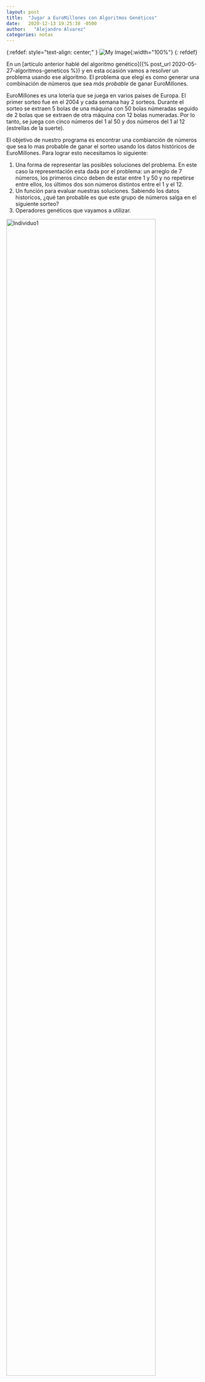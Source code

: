 ```yaml
---
layout: post
title:  "Jugar a EuroMillones con Algoritmos Genéticos"
date:   2020-12-13 19:25:38 -0500
author:   "Alejandro Alvarez"
categories: notas
---
```

{:refdef: style="text-align: center;" }
![My Image](/notas/assets/euromillones/euromillones.png){:width="100%"}
{: refdef}

En un [artículo anterior hablé del algoritmo genético]({% post_url 2020-05-27-algoritmos-geneticos %}) y en esta ocasión vamos a resolver un problema usando ese algoritmo. El problema que elegí es como generar una combinación de números que sea _más probable_ de ganar EuroMillones.

EuroMillones es una lotería que se juega en varios paises de Europa. El primer sorteo fue en el 2004 y cada semana hay 2 sorteos. Durante el sorteo se extraen 5 bolas de una máquina con 50 bolas númeradas seguido de 2 bolas que se extraen de otra máquina con 12 bolas numeradas. Por lo tanto, se juega con cinco números del 1 al 50 y dos números del 1 al 12 (estrellas de la suerte).

El objetivo de nuestro programa es encontrar una combianción de números que sea lo mas probable de ganar el sorteo usando los datos históricos de EuroMillones. Para lograr esto necesitamos lo siguiente:

1. Una forma de representar las posibles soluciones del problema. En este caso la representación esta dada por el problema: un arreglo de 7 números, los primeros cinco deben de estar entre 1 y 50 y no repetirse entre ellos, los últimos dos son números distintos entre el 1 y el 12.
2. Un función para evaluar nuestras soluciones. Sabiendo los datos historicos, ¿qué tan probable es que este grupo de números salga en el siguiente sorteo?
3. Operadores genéticos que vayamos a utilizar.

<img src="/notas/assets/euromillones/algoritmo_genetico.png" alt="Individuo1" width="88%"/>

El programa lo escribiré en python tratando siempre hacerlo lo más simple posible. Empezamos por escribir el algoritmo genético de una forma semi-abstracta:

{% highlight python %}
# Inicializaciones
generaciones = T
tamaño_poblacion = N
poblacion = crear_poblacion(tamaño_poblacion)

# Búsqueda
for i in range(generaciones):
    soluciones_nuevas = []

    # Generar nueva población
    while len(soluciones_nuevas) < tamaño_poblacion:

        # Seleccionar padres
        (padre_1, padre_2) = seleccionar(poblacion)

        # Crear dos soluciones nuevas a partir de dos padres
        (hijo_1, hijo_2) = cruzar(padre_1, padre_2)

        # Mutar soluciones
        hijo_1 = mutar(hijo_1)
        hijo_2 = mutar(hijo_2)

        # Evaluar soluciones nuevas
        hijo_1.evaluar()
        hijo_2.evaluar()

        # Añadir hijos a población nueva si cumplen con
        # los requerimientos del problema
        if hijo_1.es_valido():
            soluciones_nuevas.append(hijo_1)
        if hijo_2.es_valido():
            soluciones_nuevas.append(hijo_2)

        # Reemplazar soluciones viejas con las nuevas
        poblacion = soluciones_nuevas

poblacion = ordenar(poblacion)
{% endhighlight %}

## Representación de la solución
Representar el juego de la lotería en un algoritmo genético es un problema sencillo, solamente hay que poner atención a 3 cosas:
- Cantidad de números con los que se juegan
- Valores mínimos y máximos
- Números repetidos

En EuroMillones se juega con 7 números:

$$
s = [ a, b, c, d, e, x, y ]
$$

Para $$ a,b,c,d,e $$ se deben seleccionar cinco números diferentes entre el 1 y el 50. Para $$x,y$$ se seleccionan dos números distintos entre 1 y el 12, a estos números se les llama estrellas. Por lo tanto para saber si una solucion es válida podemos escribir una función:

{% highlight python %}
def es_valido(solucion):
    valido = True

    # El tamaño de la solucion es la primer verificacion que debemos hacer:
    if len(solucion) != 7:
        valido = False

    # Limite inferior
    if any(y < 1 for y in solucion):
        valido = False

    # Dividimos nuestra solucion en dos:
    cinco_numeros = solucion[0:5]
    estrellas = solucion[5:]

    # Limite superior
    if any(y > 50 for y in cinco_numeros):
        valido = False

    if any(y > 12 for y in estrellas):
        valido = False

    # Verificar repetidos
    repetidos = [x for x in cinco_numeros if cinco_numeros.count(x) > 1]
    repetidos += [x for x in estrellas if estrellas.count(x) > 1]

    if len(repetidos) > 0:
        valido = False

    return valido

{% endhighlight %}

## Generar problación inicial
Sabiendo como vamos a representar los boletos del EuroMillones, podemos crear aleatoriamente soluciones que cumplan con los requerimientos explicados en la sección anterior.

Un forma simple de hacerlo es simulando la forma en la que sacan las pelotitas en un sorteo. tenemos un conjunto de 50 números y otro de 12, seleccionamos 5 del primer conjunto aleatoriamente y 2 del segundo conjunto.

{% highlight python %}
def crear_solucion():
    solucion = []

    # Dos conjuntos de posibles numeros
    conjunto_1 = list(range(1,51))
    conjunto_2 = list(range(1,13))

    # Seleccionamos 5 del primer conjunto
    for i in range(5):
        index = random.randint(0, len(conjunto_1)-1)
        print(len(conjunto_1))
        solucion.append(conjunto_1[index])
        # Eliminamos el elemento para evitar repetidos
        del conjunto_1[index]

    # Seleccionamos 2 del segundo conjunto
    for i in range(2):
        index = random.randint(0, len(conjunto_2)-1)
        solucion.append(conjunto_2[index])
        # Eliminamos el elemento para evitar repetidos
        del conjunto_2[index]

    return solucion
{% endhighlight %}


Para generar la población completa:
{% highlight python %}
def crear_poblacion(n):
    poblacion = []

    for i in range(n):
        poblacion.append(crear_solucion())

    return poblacion
{% endhighlight %}

## Evaluación de las soluciones
Esta es probablemente la parte más importante del programa. Saber que combinaciónes son más probables de ganar un sorteo es lo que va a guiar la búsqueda. Existen muchas teorías acerca de como ganar la lotería de los cuales se derivan diferentes formas para calcular las probabilidades. Yo no soy tan aficionado a los juegos de azar, pero tuve algunas ideas acerca de que combinaciones pueden ser mas probables de ganar.

1. Los números que se han repetido recientemente, probablemente se vuelvan a repetir.
2. Hay conjuntos de números que son improbables de salir seleccionados como por ejemplo 1,2,3,4,5,6,7.
3. Tomando en cuenta el punto anterior, podriamos decir que hay conjuntos de números que tienen a salir más.
4. De igual manera, es muy poco probable, que si ya salio un conjunto de números, este se repita en el corto plazo.

Usando estadistica Bayesiana podemos tratar de calcular la probabilidad de resulte ganador un conjunto de números. El teorema de Bayes propone un forma de calcular la probabilidad que ocurra un evento a partir de los resultados de algun otro evento. A esto se le conoce como probabilidad condicional.

Por lo tanto, la probabilidad de que ocurra un evento $$A$$, dado que ocurrió $$B$$, esta dado por:

$$
P(A|B) = \frac{P(B|A) * P(A)}{P(B)}
$$

Usando esa formula podriamos calcular cual es la probabilidad de que salga el número 2 despues de que salió el 1 en un sorteo:

$$
P(2|1) = \frac{P(1|2) * P(2)}{P(1)}
$$

Donde:

$$
P(1) = P(2) = \frac{1}{50}
$$

$$
P(1|2) = \frac{1}{50} * \frac{1}{49}
$$

Por lo tanto:

$$
P(2|1) = \frac{1}{2,450}
$$

Pero si tenemos una muestra de los 104 últimos juegos (los juegos de las últimas 52 semanas), podemos calcular todas las probabilidades condicionales usando parejas de números basando las probailidades en los números que más han salido juntos. Los datos históricos de EuroMillones se pueden bajar de [su página web](https://www.loterie-nationale.be/nos-jeux/euromillions/resultats-tirage) en formato CSV. Tomando los cinco números por aparte de las estrellas, hay 10 formas de agrupar esos 5 números en pares. La probabilidad de que salga un par de números seleccionados en un sorteo se puede estimar contando cuantas veces ha salido $$N_1$$, cuantas $$N_2$$ y cuantas veces han salido juntos:

$$
P(N_1,N_2) = \frac{\text{frecuencia}(N_1,N_2)}{\text{frecuencia}(N_2) + \text{frecuencia}(N_1)}
$$

Y si escogemos 5 números para un boleto de EuroMillones y queremos agrupar las probabilidades de que cada par de números salgan sorteados, podemos calcular el producto de la probabilidades de la siguiente forma:

$$
f(\text{Solución}) = \prod^{5}_{i = 1}{\prod^{5}_{j = i + 1}} P(N_i,N_j)
$$

A su vez, si sabemos que esos 5 números que esocogimos ya ha salido antes en otro sorteo, podemos calcular la probabilidad de que se repita ese escenario asi:

$$
P(S_1|S_1) = \frac{1}{2,118,760} \cdot P(S_1)
$$

Y podemos combinar ambas ecuaciones en una sola:

$$
G(s) =
\begin{cases}

    \frac{1}{2,118,760} \cdot \prod\prod P(N_i,N_j),& \text{si } s \in H\\
    \prod\prod P(N_i,N_j),              & \text{si } s \notin H
\end{cases}
$$

Donde $$H$$ es el conjunto de sorteos pasados.

Si transformamos esto a código:

{% highlight python %}
def evaluar_solucion(solucion):
    # Buscar todos los pares en la solución
    pares = pares_solucion(solucion)
    probabilidad = 1
    for par in pares:
        probabilidad = probabilidad * calcular_probabilidad_par(par)

    probabilidad = probabilidad * probabilidad_repetir(solucion)

    return probabilidad
{% endhighlight %}

Asumiendo que nuestro historico contiene dos matrices, una con frecuencias de cada número, y otra con las frecuencias por par de números. Podemos calcular las probabilidades de la siguiente forma:

{% highlight python %}
def calcular_probabilidad_par(par):
    probabilidad = 1/2450
    frecuencias_pares = historico["frecuencias_pares"]
    frecuencias = historico["frecuencias"]

    if (frecuencias_pares[par[0]][par[1]] != 0):
        n1_n2 = frecuencias_pares[par[0]][par[1]]

        n1 = frecuencias[par[0]]
        n2 = frecuencias[par[1]]

        probabilidad = (n1_n2 / (n1 + n2))

    return probabilidad
{% endhighlight %}

{% highlight python %}
def pares_solucion(solucion):
    pares = []
    for i in range(5):
        for j in range(i + 1, 5):
            par = [int(solucion[i]),int(solucion[j])]
            par.sort()
            pares.append(par)
    return pares
{% endhighlight %}

Para encontrar cuales combinaciones de números ya han salido en sorteos anteriores y poder estimar esta probabilidad usamos una lista con el contenido de los últimos sorteos:

{% highlight python %}
def probabilidad_repetir(solucion):
    repetir = 1
    if solucion in historico["cinco_numeros"]:
        repetir = 1/2118760
    return repetir
{% endhighlight %}


Para calcular las matrices de frecuencias, podemos hacer lo siguiente:
{% highlight python %}
def crear_historico(self, sorteos = 104, ruta = "euromillions.csv"):
        archivo = open(ruta, 'r')
        lector_csv = csv.reader(archivo, delimiter=';')
        datos_csv = list(lector_csv)
        del datos_csv[0:2]
        del datos_csv[sorteos:]
        estrellas = []
        pares = []
        numeros = []

        for linea in datos_csv:
            del linea[0]
            estrellas_linea = [linea[5],linea[6]]
            estrellas_linea.sort()
            estrellas.append(estrellas_linea)
            pares = pares + pares_solucion(linea[:5])
            numeros = numeros + [int(x) for x in linea[:5]]

        frecuencias = [0] * 51
        for numero in numeros:
            frecuencias[numero] = frecuencias[numero] + 1

        frecuencias_pares = [0] * 51
        for i in range(51):
            frecuencias_pares[i] = [0] * 51

        for par in pares:
            i = par[0]
            j = par[1]
            frecuencias_pares[i][j] = frecuencias_pares[i][j] + 1


        numeros.sort()
        return {'frecuencias':frecuencias,
                'frecuencias_pares':frecuencias_pares,
                'cinco_numeros': numeros}
{% endhighlight %}

Si calculamos la frecuencia con la que salio cada número en el último año y observamos los 10 números más frecuentes:

| Número | Frecuencia |
|-------|--------|
| 5  | 17 |
| 15 | 17 |
| 11 | 15 |
| 14 | 14 |
| 19 | 14 |
| 20 | 14 |
| 46 | 14 |
| 12 | 13 |
| 16 | 13 |
| 27 | 13 |

 Y el resultado de la matriz `frecuencias_pares` es este:

 <img src="/notas/assets/euromillones/matriz.png" alt="Individuo1" width="100%"/>

 Cabe mencionar, que todos los números de los sorteos estan ordenados de menor a mayor. Por lo que en los pares, el primer número (eje X) siempre será el menor de ambos, por lo que en la matriz, el triangulo inferior está vacio.

 Por último faltaría calcular las probabilidades de las estrellas. Esa parte decidi dejarla fuera de nuestra función objetivo, eso hará que los números de las estrellas sean al azar totalmente. Escoger esos dos digitos de acuerdo a las frecuencias va a hacer que siempre salgan las mismas dos estrellas y es algo que no quiero que suceda en este programa.

## Operadores genéticos
Para garantizar que nuestro algoritmo funcione correctamente es necesario elegir operadores que generen soluciones válidas para nuestro problema.

### Crossover
Para combinar dos padres en dos hijos, pienso que la mejor opción es usar un _Uniform Crossover_ modificado para lograr mantener las soluciones sin elementos repetidos. El _Uniform Crossover_ trata a cada elemento por separado. Por cada gen se lanza una moneda para decidir si ese gen se hereda del primer padre o del segundo padre.

La modificación para evitar repeticiones es heredar directamente los elementos que esten en ambos padres a los hijos. Y al resto de los genes heredarlos usando _Uniform Crossover_. Una forma de implementarlo podría ser la siguiente:

1. Juntar todos los genes de ambos padres en dos conjuntos, uno para las estrellas y el otro para el resto de los elementos.
2. Por cada elemento en el conjunto de los números, elegir un número aleatorio entre 0 y 1.
3. Si ese número aleatorio es menor a .5, asignar gen al hijo 1, excepcion que el hijo ya tenga ese gen, en ese caso se asigna al hijo 2. Si es mayor a .5, sucede exactamente lo contrario.
4. Si alguno de los hijos ya tiene suficientes elementos, asingar el resto de los elementos al otro hijo.
5. Repetir el proceso con el conjunto de estrellas.


{% highlight python %}
def cruzar(padre_1, padre_2):
    numeros = padre_1[0:5] + padre_2[0:5]
    estrellas = padre_1[5:] + padre_2[5:]
    hijo_1 = []
    hijo_2 = []

    for i in numeros:
        if hijo_1.count(i) > 0:
            hijo_2.append(i)
        elif hijo_2.count(i) > 0
            hijo_1.append(i)
        elif len(hijo_1) == 5:
            hijo_2.append(i)
        elif len(hijo_2) == 5:
            hijo_1.append(i)
        elif(random.uniform(0,1) > .5):
            hijo_1.append(i)
        else:
            hijo_2.append(i)

    for i in estrellas:
        if hijo_1[5:].count(i) > 0:
            hijo_2.append(i)
        elif hijo_2[5:].count(i) > 0
            hijo_1.append(i)
        elif len(hijo_1) == 7:
            hijo_2.append(i)
        elif len(hijo_2) == 7:
            hijo_1.append(i)
        elif(random.uniform(0,1) > .5):
            hijo_1.append(i)
        else:
            hijo_2.append(i)

    return hijo_1, hijo_2

{% endhighlight %}


### Mutación
Para añadir un poco de diversidad a nuestros números de EuroMillones es necesario usar la mutación. Para este fin, vamos a cambiar aleatoriamente dos números en las soluciones, una vez más respetando las condiciones para que sigan siendo válidas.

1. Seleccionamos un indice entre 0 y 6 aleatoriamente.
2. Seleccionamos un número aleatorio entre 1 y 50 (1 y 12 para las estrellas).
3. Si el número generado ya se encuentra en la solucion, generamos otro.
4. Reemplazamos el numero en el indicie seleccionado por el número generado.
5. Repetir el proceso una vez más.


{% highlight python %}
def mutar(solucion):
    for _ in range(2):
        indice = random.randint(0, 6)
        if indice < 5:
            numero = random.randint(1, 50)
            while(numero in solucion[0:5]):
                numero = random.randint(1, 50)
            solucion[indice] = numero
        else:
            numero = random.randint(1, 12)
            while(numero in solucion[5:]):
                numero = random.randint(1, 12)
            solucion[indice] = numero

    return solucion
{% endhighlight %}

### Selección
La selección que más me gusta a mi es por torneo, y tambien he visto en varios problemas que es de las que mejor desempeño tienen. La selección por torneo funciona de la siguiente forma:
1. Aleatoriamente se eligen $$N$$ individuos de la población.
2. De esos $$N$$ individuos seleccionados, se eligen 2 padres, los 2 individuos con la aptitud más alta de de los $$N$$ individuos.

En Python:
{% highlight python %}
def seleccion_torneo(poblacion):
        indices_torneo = []
        for i in range(0, N):
            indice_seleccionado = randint(0, len(poblacion))

            indices_torneo.append(indice_seleccionado)

        max_1 = -1000
        max_2 = -1000
        padre_1 = None
        padre_2 = None

        for i in indices_torneo:
            aptitud = poblacion[i].evaluar_solucion()
            if aptitud > max_1:
                max_1 = aptitud
                padre_1 = poblacion[i]
            elif aptitud >= max_2:
                max_2 = aptitud
                padre_2 = poblacion[i]

        return (padre_1, padre_2)
{% endhighlight %}

## Notas finales
Ya que tenemos definidas todas las piezas, es cuestión de acomodarlas para que funcionen juntas. Para facilitar la ejecución y la reutilización del código, separé las partes que son exclusivamente de EuroMillones de las funciones del algoritmo génetico.

Para obtener resultados rápidos y evitar que siempre converjan al mismo número, el tamaño de la población la configuré a 50 y el número de generaciones a 150.

Ejemplo de una búsqueda:

{% highlight bash %}
alejandro@Alejandros-MacBook-Pro euromillions % python3 ejecutar.py
Generation 0: 1.8703587293088776e-23
Generation 1: 4.717230525044238e-14
Generation 2: 3.977655156215683e-12
Generation 3: 4.660934358284451e-12
.
.
.
Generation 148: 1.6914165338285278e-10
Generation 149: 1.6914165338285278e-10
Mejor combinación: [21, 17, 4, 23, 27, 4, 10]
{%endhighlight%}

Es importante recalcar que la finalidad este programa es explicar como resolver problemas con un algoritmo genético. Es imposible predecir el futuro y la lotería es un juego de azar, por lo tanto no existe un método que nos haga ganar. Y aun que esta idea tenga ciertos fundamentos teóricos, los números que genera el programa tiene exactamente la misma probabilidad de ganar que si compramos un boleto con los números `[1,2,3,4,5,6,7]` (o cualquier otra combinación).

Además, los cálculos hechos no reflejan un probabilidad real de ganar la lotería y simplemente creamos una métrica para encontrar combinaciones de números que _se lleven bien juntos_.

## Código
El código fuente lo pueden descargar de github: [Algoritmo EuroMillones](https://github.com/Alter93/genetic_euromillions)

Para ejecutar es necesario usar Python 3, y llamar al archivo `ejecutar.py`.

